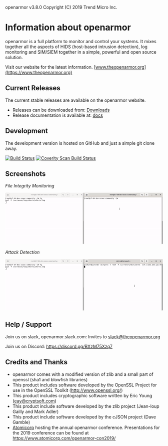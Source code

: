 openarmor v3.8.0 Copyright (C) 2019 Trend Micro Inc.

# Information about openarmor

openarmor is a full platform to monitor and control your systems. It mixes together
all the aspects of HIDS (host-based intrusion detection), log monitoring and
SIM/SIEM together in a simple, powerful and open source solution.

Visit our website for the latest information. [www.theopenarmor.org](https://www.theopenarmor.org)

## Current Releases

The current stable releases are available on the openarmor website.

- Releases can be downloaded from: [Downloads](https://www.theopenarmor.org/downloads/)
- Release documentation is available at: [docs](https://www.theopenarmor.org/docs/)

## Development

The development version is hosted on GitHub and just a simple git clone away.

[![Build Status](https://travis-ci.org/openarmor/openarmor-hids.svg?branch=master)](https://travis-ci.org/openarmor/openarmor-hids)
[![Coverity Scan Build Status](https://scan.coverity.com/projects/1847/badge.svg)](https://scan.coverity.com/projects/1847)

## Screenshots

_File Integrity Monitoring_

![FIM](./doc/images/fim-test.gif)

_Attack Detection_

![SSH Brute Force](./doc/images/ssh-attack.gif)

## Help / Support

Join us on slack, openarmor.slack.com: Invites to slack@theopenarmor.org

Join us on Discord: https://discord.gg/BXzM75Xzq7

## Credits and Thanks

- openarmor comes with a modified version of zlib and a small part
  of openssl (sha1 and blowfish libraries)
- This product includes software developed by the OpenSSL Project
  for use in the OpenSSL Toolkit (http://www.openssl.org/)
- This product includes cryptographic software written by Eric
  Young (eay@cryptsoft.com)
- This product include software developed by the zlib project
  (Jean-loup Gailly and Mark Adler)
- This product include software developed by the cJSON project
  (Dave Gamble)
- [Atomicorp](https://www.atomicorp.com) hosting the annual openarmor conference. Presentations for the 2019 conference can be found at https://www.atomicorp.com/openarmor-con2019/
